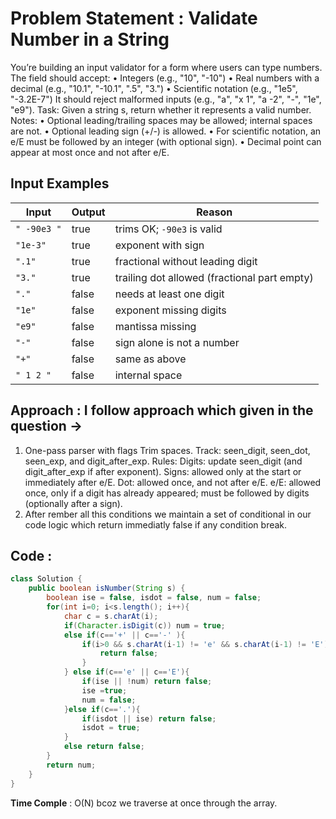 #  Problem Statement : Validate Number in a String
You’re building an input validator for a form where users can type numbers. The field should
accept:
• Integers (e.g., "10", "-10")
• Real numbers with a decimal (e.g., "10.1", "-10.1", ".5", "3.")
• Scientific notation (e.g., "1e5", "-3.2E-7")
It should reject malformed inputs (e.g., "a", "x 1", "a -2", "-", "1e", "e9").
Task: Given a string s, return whether it represents a valid number.
Notes:
• Optional leading/trailing spaces may be allowed; internal spaces are not.
• Optional leading sign (+/-) is allowed.
• For scientific notation, an e/E must be followed by an integer (with optional sign).
• Decimal point can appear at most once and not after e/E.
## Input Examples

| Input     | Output | Reason                          |
|-----------|--------|---------------------------------|
| `" -90e3 "` | true   | trims OK; `-90e3` is valid      |
| `"1e-3"`   | true   | exponent with sign              |
| `".1"`     | true   | fractional without leading digit |
| `"3."`     | true   | trailing dot allowed (fractional part empty) |
| `"."`      | false  | needs at least one digit        |
| `"1e"`     | false  | exponent missing digits         |
| `"e9"`     | false  | mantissa missing                |
| `"-"`      | false  | sign alone is not a number      |
| `"+"`      | false  | same as above                   |
| `" 1 2 "`  | false  | internal space                  |

##  Approach : I follow approach which given in the question ->
1. One-pass parser with flags
 Trim spaces.
 Track: seen_digit, seen_dot, seen_exp, and digit_after_exp.
 Rules:
 Digits: update seen_digit (and digit_after_exp if after exponent).
 Signs: allowed only at the start or immediately after e/E.
 Dot: allowed once, and not after e/E.
 e/E: allowed once, only if a digit has already appeared; must be
 followed by digits (optionally after a sign).
2. After rember all this conditions we maintain a set of conditional in our code logic which return immediatly false if any condition break.

##  Code :
```java
class Solution {
    public boolean isNumber(String s) {
        boolean ise = false, isdot = false, num = false;
        for(int i=0; i<s.length(); i++){
            char c = s.charAt(i);
            if(Character.isDigit(c)) num = true;
            else if(c=='+' || c=='-' ){
                if(i>0 && s.charAt(i-1) != 'e' && s.charAt(i-1) != 'E'){
                    return false;
                }
            } else if(c=='e' || c=='E'){
                if(ise || !num) return false;
                ise =true;
                num = false;
            }else if(c=='.'){
                if(isdot || ise) return false;
                isdot = true;
            }
            else return false;
        }
        return num;
    }
}
```
**Time Comple** : O(N) bcoz we traverse at once through the array.

